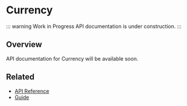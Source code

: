 # Currency

::: warning Work in Progress
API documentation is under construction.
:::

## Overview

API documentation for Currency will be available soon.

## Related

- [API Reference](/api/)
- [Guide](/guide/)
